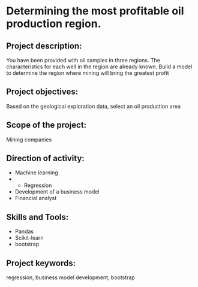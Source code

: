 # Determining the most profitable oil production region.
## Project description:
You have been provided with oil samples in three regions. The characteristics for each well in the region are already known. Build a model to determine the region where mining will bring the greatest profit
## Project objectives:
Based on the geological exploration data, select an oil production area
## Scope of the project:
Mining companies
## Direction of activity:
- Machine learning
- - Regression
- Development of a business model
- Financial analyst
## Skills and Tools:
- Pandas
- Scikit-learn
- bootstrap
## Project keywords:
regression, business model development, bootstrap
